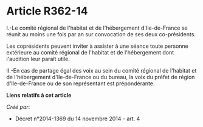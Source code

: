 # Article R362-14

I.-Le comité régional de l'habitat et de l'hébergement d'Ile-de-France se réunit au moins une fois par an sur convocation de
ses deux co-présidents. 

Les coprésidents peuvent inviter à assister à une séance toute personne extérieure au comité régional de l'habitat et de
l'hébergement dont l'audition leur paraît utile. 

II.-En cas de partage égal des voix au sein du comité régional de l'habitat et de l'hébergement d'Ile-de-France ou du bureau,
la voix du préfet de région d'Ile-de-France ou de son représentant est prépondérante.

**Liens relatifs à cet article**

_Créé par_:

  - Décret n°2014-1369 du 14 novembre 2014 - art. 4
